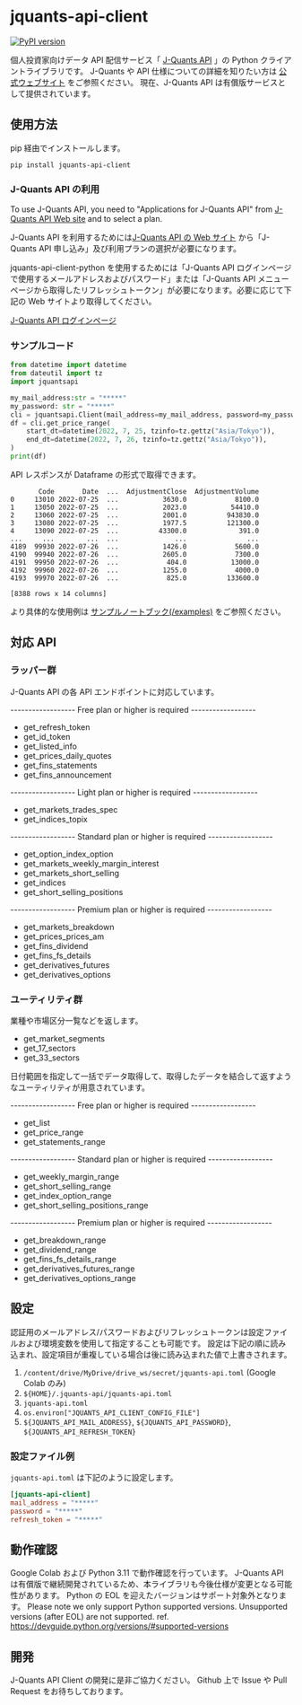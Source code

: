 # jquants-api-client

[![PyPI version](https://badge.fury.io/py/jquants-api-client.svg)](https://badge.fury.io/py/jquants-api-client)

個人投資家向けデータ API 配信サービス「 [J-Quants API](https://jpx-jquants.com/#jquants-api) 」の Python クライアントライブラリです。
J-Quants や API 仕様についての詳細を知りたい方は [公式ウェブサイト](https://jpx-jquants.com/) をご参照ください。
現在、J-Quants API は有償版サービスとして提供されています。

## 使用方法

pip 経由でインストールします。

```shell
pip install jquants-api-client
```

### J-Quants API の利用

To use J-Quants API, you need to "Applications for J-Quants API" from [J-Quants API Web site](https://jpx-jquants.com/?lang=en) and to select a plan.

J-Quants API を利用するためには[J-Quants API の Web サイト](https://jpx-jquants.com/) から「J-Quants API 申し込み」及び利用プランの選択が必要になります。

jquants-api-client-python を使用するためには「J-Quants API ログインページで使用するメールアドレスおよびパスワード」または「J-Quants API メニューページから取得したリフレッシュトークン」が必要になります。必要に応じて下記の Web サイトより取得してください。

[J-Quants API ログインページ](https://jpx-jquants.com/auth/signin/)

### サンプルコード

```python
from datetime import datetime
from dateutil import tz
import jquantsapi

my_mail_address:str = "*****"
my_password: str = "*****"
cli = jquantsapi.Client(mail_address=my_mail_address, password=my_password)
df = cli.get_price_range(
    start_dt=datetime(2022, 7, 25, tzinfo=tz.gettz("Asia/Tokyo")),
    end_dt=datetime(2022, 7, 26, tzinfo=tz.gettz("Asia/Tokyo")),
)
print(df)
```

API レスポンスが Dataframe の形式で取得できます。

```shell
       Code       Date  ...  AdjustmentClose  AdjustmentVolume
0     13010 2022-07-25  ...           3630.0            8100.0
1     13050 2022-07-25  ...           2023.0           54410.0
2     13060 2022-07-25  ...           2001.0          943830.0
3     13080 2022-07-25  ...           1977.5          121300.0
4     13090 2022-07-25  ...          43300.0             391.0
...     ...        ...  ...              ...               ...
4189  99930 2022-07-26  ...           1426.0            5600.0
4190  99940 2022-07-26  ...           2605.0            7300.0
4191  99950 2022-07-26  ...            404.0           13000.0
4192  99960 2022-07-26  ...           1255.0            4000.0
4193  99970 2022-07-26  ...            825.0          133600.0

[8388 rows x 14 columns]
```

より具体的な使用例は [サンプルノートブック(/examples)](examples) をご参照ください。

## 対応 API

### ラッパー群　

J-Quants API の各 API エンドポイントに対応しています。

------------------ Free plan or higher is required ------------------

- get_refresh_token
- get_id_token
- get_listed_info
- get_prices_daily_quotes
- get_fins_statements
- get_fins_announcement

------------------ Light plan or higher is required ------------------

- get_markets_trades_spec
- get_indices_topix

------------------ Standard plan or higher is required ------------------

- get_option_index_option
- get_markets_weekly_margin_interest
- get_markets_short_selling
- get_indices
- get_short_selling_positions

------------------ Premium plan or higher is required ------------------

- get_markets_breakdown
- get_prices_prices_am
- get_fins_dividend
- get_fins_fs_details
- get_derivatives_futures
- get_derivatives_options

### ユーティリティ群

業種や市場区分一覧などを返します。

- get_market_segments
- get_17_sectors
- get_33_sectors

日付範囲を指定して一括でデータ取得して、取得したデータを結合して返すようなユーティリティが用意されています。

------------------ Free plan or higher is required ------------------

- get_list
- get_price_range
- get_statements_range

------------------ Standard plan or higher is required ------------------

- get_weekly_margin_range
- get_short_selling_range
- get_index_option_range
- get_short_selling_positions_range

------------------ Premium plan or higher is required ------------------

- get_breakdown_range
- get_dividend_range
- get_fins_fs_details_range
- get_derivatives_futures_range
- get_derivatives_options_range

## 設定

認証用のメールアドレス/パスワードおよびリフレッシュトークンは設定ファイルおよび環境変数を使用して指定することも可能です。
設定は下記の順に読み込まれ、設定項目が重複している場合は後に読み込まれた値で上書きされます。

1. `/content/drive/MyDrive/drive_ws/secret/jquants-api.toml` (Google Colab のみ)
2. `${HOME}/.jquants-api/jquants-api.toml`
3. `jquants-api.toml`
4. `os.environ["JQUANTS_API_CLIENT_CONFIG_FILE"]`
5. `${JQUANTS_API_MAIL_ADDRESS}`, `${JQUANTS_API_PASSWORD}`, `${JQUANTS_API_REFRESH_TOKEN}`

### 設定ファイル例

`jquants-api.toml` は下記のように設定します。

```toml
[jquants-api-client]
mail_address = "*****"
password = "*****"
refresh_token = "*****"
```

## 動作確認

Google Colab および Python 3.11 で動作確認を行っています。
J-Quants API は有償版で継続開発されているため、本ライブラリも今後仕様が変更となる可能性があります。
Python の EOL を迎えたバージョンはサポート対象外となります。
Please note we only support Python supported versions. Unsupported versions (after EOL) are not supported.
ref. https://devguide.python.org/versions/#supported-versions

## 開発

J-Quants API Client の開発に是非ご協力ください。
Github 上で Issue や Pull Request をお待ちしております。
